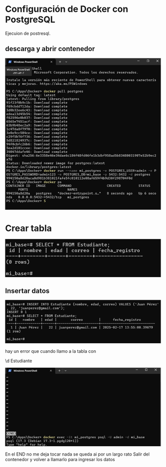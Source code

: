# Configuración de Docker con PostgreSQL

Ejecuion de postresql.

## descarga y abrir contenedor

![comando desde terminal](image.png)



# Crear tabla

![comando desde terminal](image1.png)


## Insertar datos


![comando desde terminal](image2.png)

hay un error que cuando llamo a la tabla con 

\d Estudiante


![comando desde terminal](image3.png)

En el END no me deja tocar nada se queda ai por un largo rato 
Salir del contenedor y volver a llamarlo para ingresar los datos 
